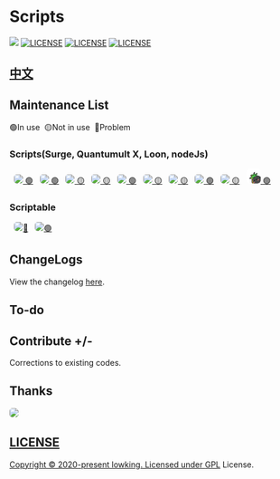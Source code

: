 # Scripts
![](https://img.shields.io/badge/license-GPL-blueviolet.svg)
[![LICENSE](https://img.shields.io/badge/license-Anti%20996-blue.svg)](https://github.com/996icu/996.ICU/blob/master/LICENSE)
[![LICENSE](https://img.shields.io/badge/Thanks-Orz3's%20icons-red.svg)](https://github.com/Orz-3)
[![LICENSE](https://img.shields.io/badge/Thanks-58xinian's%20icons-red.svg)](https://github.com/58xinian)

## [中文](https://github.com/lowking/Scripts/blob/master/README.MD)

## Maintenance List
🟢In use&nbsp;&nbsp;🟡Not in use&nbsp;&nbsp;🔴Problem
### Scripts(Surge, Quantumult X, Loon, nodeJs)
&nbsp;&nbsp;<a target="_blank" href="https://github.com/lowking/Scripts/blob/master/bilibili/bangumiMonitor.js"><img src="https://raw.githubusercontent.com/Orz-3/mini/master/Alpha/bilibili.png" style="border-radius: 5px;" width="5%">
🟢</a>
&nbsp;&nbsp;<a target="_blank" href="https://github.com/lowking/Scripts/blob/master/bilibili/privilegeReceive.js"><img src="https://raw.githubusercontent.com/lowking/Scripts/master/doc/icon/bilibiliBigVip.svg" style="border-radius: 5px;" width="5%">
🟢</a>
&nbsp;&nbsp;<a target="_blank" href="https://github.com/lowking/Scripts/blob/master/github/githubMonitor.js"><img src="https://github.githubassets.com/favicons/favicon-dark.svg" style="border-radius: 5px;" width="5%">
🟡</a>
&nbsp;&nbsp;<a target="_blank" href="https://github.com/lowking/Scripts/blob/master/douyu/yubaSign.js"><img src="https://raw.githubusercontent.com/Orz-3/mini/master/Color/douyu.png" style="border-radius: 5px;" width="5%">
🟡</a>
&nbsp;&nbsp;<a target="_blank" href="https://github.com/lowking/Scripts/blob/master/pupu/pupuCheckIn.js"><img src="https://raw.githubusercontent.com/lowking/Scripts/master/doc/icon/pupu.png" style="border-radius: 5px;" width="5%">
🟢</a>
&nbsp;&nbsp;<a target="_blank" href="https://github.com/lowking/Scripts/blob/master/QQPet/lkQQPet.js"><img src="https://github.com/58xinian/icon/raw/master/qqpet.png" style="border-radius: 5px;" width="5%">
🟡</a>
&nbsp;&nbsp;<a target="_blank" href="https://github.com/lowking/Scripts/blob/master/QQVip/qqVipCheckIn.js"><img src="https://raw.githubusercontent.com/Orz-3/mini/master/Color/qqvip.png" style="border-radius: 5px;" width="5%">
🟡</a>
&nbsp;&nbsp;<a target="_blank" href="https://github.com/lowking/Scripts/blob/master/sony/sonyClub.js"><img src="https://raw.githubusercontent.com/Orz-3/mini/master/Color/SONY.png" style="border-radius: 5px;" width="5%">
🟢</a>
&nbsp;&nbsp;<a target="_blank" href="https://github.com/lowking/Scripts/blob/master/weibo/weiboST.js"><img src="https://raw.githubusercontent.com/Orz-3/mini/master/Color/weibo.png" style="border-radius: 5px;" width="5%">
🟡</a>
&nbsp;&nbsp;<a target="_blank" href="https://github.com/lowking/Scripts/blob/master/hufini/hifiniSign.js"><img src="https://raw.githubusercontent.com/lowking/Scripts/master/doc/icon/hifinisignin-dark.png" style="border-radius: 5px;" width="5%">
🟢</a>

### Scriptable
&nbsp;&nbsp;<a target="_blank" href="https://github.com/lowking/Scripts/blob/master/Scriptable/10086.js"><img src="https://raw.githubusercontent.com/Orz-3/mini/master/Color/10086.png" style="border-radius: 5px;" width="5%">🔴</a>
&nbsp;&nbsp;<a target="_blank" href="https://github.com/lowking/Scripts/blob/master/Scriptable/10000.js"><img src="https://raw.githubusercontent.com/Orz-3/mini/master/Color/10000.png" style="border-radius: 5px;" width="5%">🟢</a>

## ChangeLogs
View the changelog [here](https://github.com/lowking/Scripts/blob/master/CHANGELOGS.MD).

## To-do

## Contribute +/-
Corrections to existing codes.

## Thanks
<a target="_blank" href="https://jb.gg/OpenSourceSupport"><img src="https://resources.jetbrains.com/storage/products/company/brand/logos/jb_beam.svg" style="border-radius: 5px;" width="10%">

## LICENSE
Copyright © 2020-present lowking. Licensed under [GPL](https://github.com/lowking/Scripts/blob/master/LICENSE) License.
